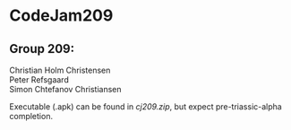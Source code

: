# CodeJam209

## Group 209: <br/>
Christian Holm Christensen <br/>
Peter Refsgaard <br/>
Simon Chtefanov Christiansen <br/>

Executable (.apk) can be found in *cj209.zip*, but expect pre-triassic-alpha completion.
